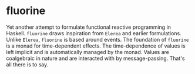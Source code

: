 fluorine
========

Yet another attempt to formulate functional reactive programming in Haskell. `fluorine` draws
inspiration from `Elerea` and earlier formulations. Unlike `Elerea`, `fluorine` is based around events.
The foundation of `fluorine` is a monad for time-dependent effects. The time-dependence of values is
left implicit and is automatically managed by the monad. Values are coalgebraic in nature and are
interacted with by message-passing. That's all there is to say.